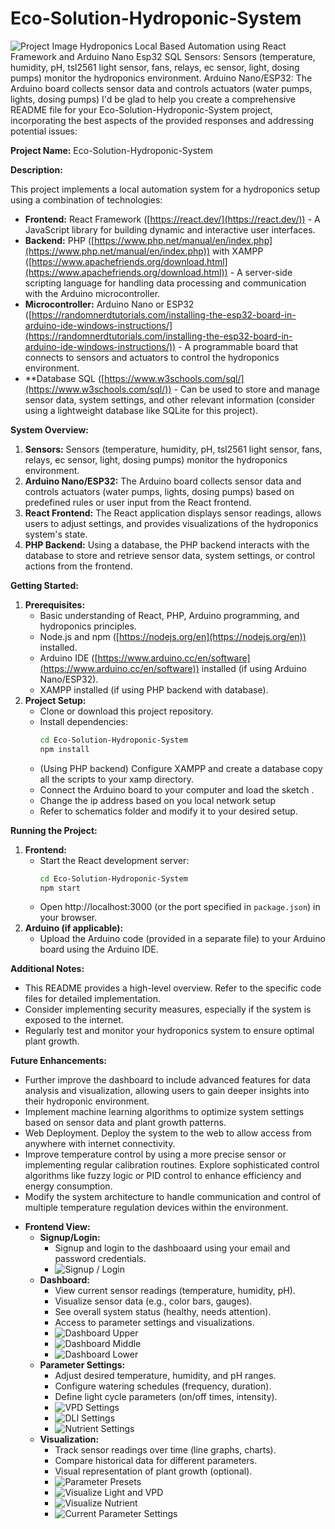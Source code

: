 # Eco-Solution-Hydroponic-System
![Project Image](public/images/Image%204.jpg) 
Hydroponics Local Based Automation using React Framework and Arduino Nano Esp32 SQL
Sensors: Sensors (temperature, humidity, pH, tsl2561 light sensor, fans, relays, ec sensor, light, dosing pumps) monitor the hydroponics environment.
Arduino Nano/ESP32: The Arduino board collects sensor data and controls actuators (water pumps, lights, dosing pumps)
I'd be glad to help you create a comprehensive README file for your Eco-Solution-Hydroponic-System project, incorporating the best aspects of the provided responses and addressing potential issues:

**Project Name:** Eco-Solution-Hydroponic-System

**Description:**

This project implements a local automation system for a hydroponics setup using a combination of technologies:

* **Frontend:** React Framework ([https://react.dev/](https://react.dev/)) - A JavaScript library for building dynamic and interactive user interfaces.
* **Backend:** PHP ([https://www.php.net/manual/en/index.php](https://www.php.net/manual/en/index.php)) with XAMPP ([https://www.apachefriends.org/download.html](https://www.apachefriends.org/download.html)) - A server-side scripting language for handling data processing and communication with the Arduino microcontroller.
* **Microcontroller:** Arduino Nano or ESP32 ([https://randomnerdtutorials.com/installing-the-esp32-board-in-arduino-ide-windows-instructions/](https://randomnerdtutorials.com/installing-the-esp32-board-in-arduino-ide-windows-instructions/)) - A programmable board that connects to sensors and actuators to control the hydroponics environment.
* **Database SQL ([https://www.w3schools.com/sql/](https://www.w3schools.com/sql/)) - Can be used to store and manage sensor data, system settings, and other relevant information (consider using a lightweight database like SQLite for this project).



**System Overview:**

1. **Sensors:** Sensors (temperature, humidity, pH, tsl2561 light sensor, fans, relays, ec sensor, light, dosing pumps) monitor the hydroponics environment.
2. **Arduino Nano/ESP32:** The Arduino board collects sensor data and controls actuators (water pumps, lights, dosing pumps) based on predefined rules or user input from the React frontend.
3. **React Frontend:** The React application displays sensor readings, allows users to adjust settings, and provides visualizations of the hydroponics system's state.
4. **PHP Backend:** Using a database, the PHP backend interacts with the database to store and retrieve sensor data, system settings, or control actions from the frontend.

**Getting Started:**

1. **Prerequisites:**
   - Basic understanding of React, PHP, Arduino programming, and hydroponics principles.
   - Node.js and npm ([https://nodejs.org/en](https://nodejs.org/en)) installed.
   - Arduino IDE ([https://www.arduino.cc/en/software](https://www.arduino.cc/en/software)) installed (if using Arduino Nano/ESP32).
   - XAMPP installed (if using PHP backend with database).
2. **Project Setup:**
   - Clone or download this project repository.
   - Install dependencies:
     ```bash
     cd Eco-Solution-Hydroponic-System
     npm install
     ```
   - (Using PHP backend) Configure XAMPP and create a database copy all the scripts to your xamp directory.
   - Connect the Arduino board to your computer and load the sketch .
   - Change the ip address based on you local network setup
   - Refer to schematics folder and modify it to your desired setup.

**Running the Project:**

1. **Frontend:**
   - Start the React development server:
     ```bash
     cd Eco-Solution-Hydroponic-System
     npm start
     ```
   - Open http://localhost:3000 (or the port specified in `package.json`) in your browser.
2. **Arduino (if applicable):**
   - Upload the Arduino code (provided in a separate file) to your Arduino board using the Arduino IDE.

**Additional Notes:**

- This README provides a high-level overview. Refer to the specific code files for detailed implementation.
- Consider implementing security measures, especially if the system is exposed to the internet.
- Regularly test and monitor your hydroponics system to ensure optimal plant growth.

**Future Enhancements:**

- Further improve the dashboard to include advanced features for data analysis and visualization, allowing users to gain deeper insights into their hydroponic environment. 
- Implement machine learning algorithms to optimize system settings based on sensor data and plant growth patterns.
- Web Deployment. Deploy the system to the web to allow access from anywhere with internet connectivity.
- Improve temperature control by using a more precise sensor or implementing regular calibration routines. Explore sophisticated control algorithms like fuzzy logic or PID control to enhance efficiency and energy consumption.
- Modify the system architecture to handle communication and control of multiple temperature regulation devices within the environment.

* **Frontend View:**
  * **Signup/Login:**
    * Signup and login to the dashboaard using your email and password credentials.
    * ![Signup / Login](dashboard_pages/signup_login.jpg) 
  * **Dashboard:**
    * View current sensor readings (temperature, humidity, pH).
    * Visualize sensor data (e.g., color bars, gauges).
    * See overall system status (healthy, needs attention).
    * Access to parameter settings and visualizations.
    * ![Dashboard Upper](dashboard_pages/mainDashboard1.1.jpg) 
    * ![Dashboard Middle](dashboard_pages/mainDashboard1.2.jpg)
    * ![Dashboard Lower](dashboard_pages/mainDashboard1.3.jpg) 
  * **Parameter Settings:**
    * Adjust desired temperature, humidity, and pH ranges.
    * Configure watering schedules (frequency, duration).
    * Define light cycle parameters (on/off times, intensity).
    * ![VPD Settings](dashboard_pages/vpd.jpg)
    * ![DLI Settings](dashboard_pages/dli.jpg)
    * ![Nutrient Settings](dashboard_pages/vpd.jpg)
  * **Visualization:**
    * Track sensor readings over time (line graphs, charts).
    * Compare historical data for different parameters.
    * Visual representation of plant growth (optional).
    * ![Parameter Presets ](dashboard_pages/plant_parameter.jpg)
    * ![Visualize Light and VPD ](dashboard_pages/dataVisualization1.1.jpg)
    * ![Visualize Nutrient](dashboard_pages/dataVisualization1.2.jpg)
    * ![Current Parameter Settings](dashboard_pages/current_setting.jpg)